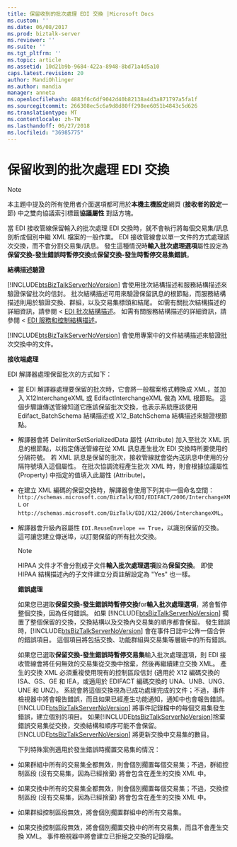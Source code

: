 ```yaml
---
title: 保留收到的批次處理 EDI 交換 |Microsoft Docs
ms.custom: ''
ms.date: 06/08/2017
ms.prod: biztalk-server
ms.reviewer: ''
ms.suite: ''
ms.tgt_pltfrm: ''
ms.topic: article
ms.assetid: 10d21b9b-9684-422a-8948-8bd71a4d5a10
caps.latest.revision: 20
author: MandiOhlinger
ms.author: mandia
manager: anneta
ms.openlocfilehash: 4883f6c6df9042d40b82138a4d3a871797a5fa1f
ms.sourcegitcommit: 266308ec5c6a9d8d80ff298ee6051b4843c5d626
ms.translationtype: MT
ms.contentlocale: zh-TW
ms.lasthandoff: 06/27/2018
ms.locfileid: "36985775"
---
```

# <a name="preserving-a-received-batched-edi-interchange"></a>保留收到的批次處理 EDI 交換
> [!NOTE]
>  本主題中提及的所有使用者介面選項都可用於**本機主機設定**網頁 (**接收者的設定**一節) 中之雙向協議索引標籤**協議屬性** 對話方塊。  

 當 EDI 接收管線保留輸入的批次處理 EDI 交換時，就不會執行將每個交易集/訊息剖析成個別中繼 XML 檔案的一般作業。 EDI 接收管線會以單一文件的方式處理該次交換，而不會分割交易集/訊息。 發生這種情況時**輸入批次處理選項**屬性設定為**保留交換-發生錯誤時暫停交換**或**保留交換-發生時暫停交易集錯誤**。  

 **結構描述驗證**  

 [!INCLUDE[btsBizTalkServerNoVersion](../includes/btsbiztalkservernoversion-md.md)] 會使用批次結構描述和服務結構描述來驗證保留批次的信封。 批次結構描述可用來驗證保留訊息的根節點，而服務結構描述則用於驗證交換、群組，以及交易集標頭和結尾。 如需有關批次結構描述的詳細資訊，請參閱 < [EDI 批次結構描述](../core/edi-batch-schemas.md)。 如需有關服務結構描述的詳細資訊，請參閱 < [EDI 服務和控制結構描述](../core/edi-service-and-control-schemas.md)。  

 [!INCLUDE[btsBizTalkServerNoVersion](../includes/btsbiztalkservernoversion-md.md)] 會使用專案中的文件結構描述來驗證批次交換中的文件。  

 **接收端處理**  

 EDI 解譯器處理保留批次的方式如下：  

- 當 EDI 解譯器處理要保留的批次時，它會將一般檔案格式轉換成 XML，並加入 X12InterchangeXML 或 EdifactInterchangeXML 做為 XML 根節點。 這個步驟讓傳送管線知道它應該保留批次交換，也表示系統應該使用 Edifact_BatchSchema 結構描述或 X12_BatchSchema 結構描述來驗證根節點。  

- 解譯器會將 DelimiterSetSerializedData 屬性 (Attribute) 加入至批次 XML 訊息的根節點，以指定傳送管線在從 XML 訊息產生批次 EDI 交換時所要使用的分隔符號。 若 XML 訊息是保留的批次，接收管線就會從內送訊息中使用的分隔符號填入這個屬性。 在批次協調流程產生批次 XML 時，則會根據協議屬性 (Property) 中指定的值填入此屬性 (Attribute)。  

- 在建立 XML 編碼的保留交換時，解譯器會使用下列其中一個命名空間：`http://schemas.microsoft.com/BizTalk/EDI/EDIFACT/2006/InterchangeXML` or `http://schemas.microsoft.com/BizTalk/EDI/X12/2006/InterchangeXML`。  

- 解譯器會升級內容屬性 `EDI.ReuseEnvelope == True`，以識別保留的交換。 這可讓您建立傳送埠，以訂閱保留的所有批次交換。  

  > [!NOTE]
  >  HIPAA 文件才不會分割成子文件**輸入批次處理選項**設為**保留交換**。 即使 HIPAA 結構描述內的子文件建立分頁註解設定為 "Yes" 也一樣。  

  **錯誤處理**  

  如果您已選取**保留交換-發生錯誤時暫停交換**for**輸入批次處理選項**，將會暫停整個交換，因為任何錯誤。 如果 [!INCLUDE[btsBizTalkServerNoVersion](../includes/btsbiztalkservernoversion-md.md)] 擱置了整個保留的交換，交換結構以及交換內交易集的順序都會保留。 發生錯誤時，[!INCLUDE[btsBizTalkServerNoVersion](../includes/btsbiztalkservernoversion-md.md)] 會在事件日誌中公佈一個合併的錯誤項目。 這個項目將包括交換、功能群組與交易集等層級中的所有錯誤。  

  如果您已選取**保留交換-發生錯誤時暫停交易集**輸入批次處理選項，則 EDI 接收管線會將任何無效的交易集從交換中捨棄，然後再繼續建立交換 XML。 產生的交換 XML 必須重複使用現有的控制區段信封 (適用於 X12 編碼交換的 ISA、GS、GE 和 IEA，或適用於 EDIFACT 編碼交換的 UNA、UNB、UNG、UNE 和 UNZ)。 系統會將這個交換視為已成功處理完成的文件；不過，事件檢視器中將會報告錯誤，而且如果已經產生功能通知，通知中也會報告錯誤。 [!INCLUDE[btsBizTalkServerNoVersion](../includes/btsbiztalkservernoversion-md.md)] 將事件記錄檔中的每個交易集發生錯誤，建立個別的項目。 如果[!INCLUDE[btsBizTalkServerNoVersion](../includes/btsbiztalkservernoversion-md.md)]捨棄錯誤交易集從交換，交換結構和順序可能不會保留。 [!INCLUDE[btsBizTalkServerNoVersion](../includes/btsbiztalkservernoversion-md.md)] 將更新交換中交易集的數目。  

  下列特殊案例適用於發生錯誤時擱置交易集的情況：  

- 如果群組中所有的交易集全都無效，則會個別擱置每個交易集；不過，群組控制區段 (沒有交易集，因為已經捨棄) 將會包含在產生的交換 XML 中。  

- 如果交換中所有的交易集全都無效，則會個別擱置每個交易集；不過，交換控制區段 (沒有交易集，因為已經捨棄) 將會包含在產生的交換 XML 中。  

- 如果群組控制區段無效，將會個別擱置群組中的所有交易集。  

- 如果交換控制區段無效，將會個別擱置交換中的所有交易集，而且不會產生交換 XML。 事件檢視器中將會建立已拒絕之交換的記錄檔。
